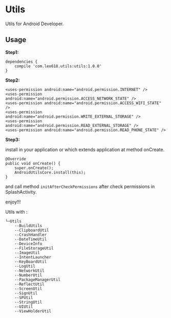 # Utils #

Utils for Android Developer.


## Usage

**Step1:**

	dependencies {
	    compile 'com.leo618.utils:utils:1.0.0'
	}



**Step2:**

    <uses-permission android:name="android.permission.INTERNET" />
    <uses-permission android:name="android.permission.ACCESS_NETWORK_STATE" />
    <uses-permission android:name="android.permission.ACCESS_WIFI_STATE" />
    <uses-permission android:name="android.permission.WRITE_EXTERNAL_STORAGE" />
    <uses-permission android:name="android.permission.READ_EXTERNAL_STORAGE" />
    <uses-permission android:name="android.permission.READ_PHONE_STATE" />



**Step3:**

install in your application or which extends application at method onCreate.

	@Override
    public void onCreate() {
        super.onCreate();
        AndroidUtilsCore.install(this);
    }

 
and call method `initAfterCheckPermissions` after check permissions in SplashActivity.

enjoy!!!


Utils with :


	└─Utils
		--BuildUtils
		--ClipboardUtil
		--CrashHandler
		--DateTimeUtil
		--DeviceInfo
		--FileStorageUtil
		--ImageUtil
		--IntentLauncher
		--KeyBoardUtil
		--LogUtil
		--NetworkUtil
		--NumberUtil
		--PackageManagerUtil
		--ReflectUtil
		--ScreenUtil
		--SignUtil
		--SPUtil
		--StringUtil
		--UIUtil
		--ViewHolderUtil

